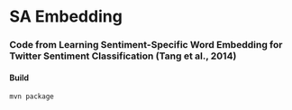 # SA Embedding
### Code from Learning Sentiment-Specific Word Embedding for Twitter Sentiment Classification (Tang et al., 2014)
#### Build
`mvn package`